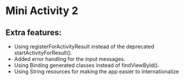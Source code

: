 # Mini Activity 2

## Extra features:
   * Using registerForActivityResult instead of the deprecated startActivityForResult().
   * Added error handling for the input messages.
   * Using Binding generated classes instead of findViewById().
   * Using String resources for making the app easier to internationalize
